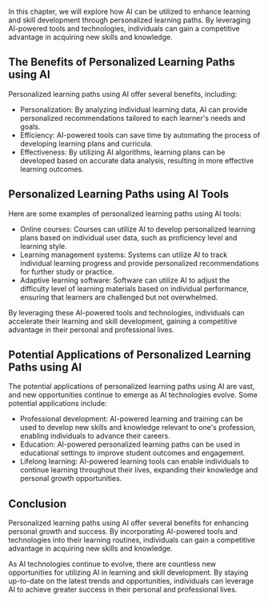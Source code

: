 
In this chapter, we will explore how AI can be utilized to enhance learning and skill development through personalized learning paths. By leveraging AI-powered tools and technologies, individuals can gain a competitive advantage in acquiring new skills and knowledge.

The Benefits of Personalized Learning Paths using AI
----------------------------------------------------

Personalized learning paths using AI offer several benefits, including:

* Personalization: By analyzing individual learning data, AI can provide personalized recommendations tailored to each learner's needs and goals.
* Efficiency: AI-powered tools can save time by automating the process of developing learning plans and curricula.
* Effectiveness: By utilizing AI algorithms, learning plans can be developed based on accurate data analysis, resulting in more effective learning outcomes.

Personalized Learning Paths using AI Tools
------------------------------------------

Here are some examples of personalized learning paths using AI tools:

* Online courses: Courses can utilize AI to develop personalized learning plans based on individual user data, such as proficiency level and learning style.
* Learning management systems: Systems can utilize AI to track individual learning progress and provide personalized recommendations for further study or practice.
* Adaptive learning software: Software can utilize AI to adjust the difficulty level of learning materials based on individual performance, ensuring that learners are challenged but not overwhelmed.

By leveraging these AI-powered tools and technologies, individuals can accelerate their learning and skill development, gaining a competitive advantage in their personal and professional lives.

Potential Applications of Personalized Learning Paths using AI
--------------------------------------------------------------

The potential applications of personalized learning paths using AI are vast, and new opportunities continue to emerge as AI technologies evolve. Some potential applications include:

* Professional development: AI-powered learning and training can be used to develop new skills and knowledge relevant to one's profession, enabling individuals to advance their careers.
* Education: AI-powered personalized learning paths can be used in educational settings to improve student outcomes and engagement.
* Lifelong learning: AI-powered learning tools can enable individuals to continue learning throughout their lives, expanding their knowledge and personal growth opportunities.

Conclusion
----------

Personalized learning paths using AI offer several benefits for enhancing personal growth and success. By incorporating AI-powered tools and technologies into their learning routines, individuals can gain a competitive advantage in acquiring new skills and knowledge.

As AI technologies continue to evolve, there are countless new opportunities for utilizing AI in learning and skill development. By staying up-to-date on the latest trends and opportunities, individuals can leverage AI to achieve greater success in their personal and professional lives.
